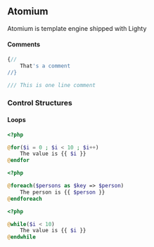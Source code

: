 ## Atomium

Atomium is template engine shipped with Lighty

#### Comments

```php
{// 
	That's a comment
//}
```

```php
/// This is one line comment
```

### Control Structures
#### Loops

```php
<?php

@for($i = 0 ; $i < 10 ; $i++)
	The value is {{ $i }} 
@endfor
```


```php
<?php

@foreach($persons as $key => $person)
	The person is {{ $person }} 
@endforeach
```

```php
<?php

@while($i < 10)
	The value is {{ $i }} 
@endwhile
```